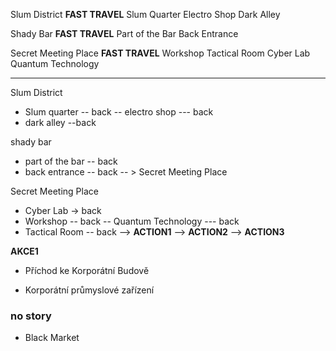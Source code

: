 Slum District **FAST TRAVEL**
Slum Quarter
Electro Shop
Dark Alley

Shady Bar **FAST TRAVEL**
Part of the Bar
Back Entrance

Secret Meeting Place **FAST TRAVEL**
Workshop
Tactical Room
Cyber Lab
Quantum Technology

---

Slum District

- Slum quarter
  -- back
  -- electro shop
  --- back
- dark alley
  --back

shady bar

- part of the bar
  -- back
- back entrance
  -- back
  -- > Secret Meeting Place

Secret Meeting Place

- Cyber Lab -> back
- Workshop
  -- back
  -- Quantum Technology
  --- back
- Tactical Room
  -- back
  -->  **ACTION1**
  -->  **ACTION2**
  -->  **ACTION3**

**AKCE1**

- Příchod ke Korporátní Budově

- Korporátní průmyslové zařízení


### no story

- Black Market
